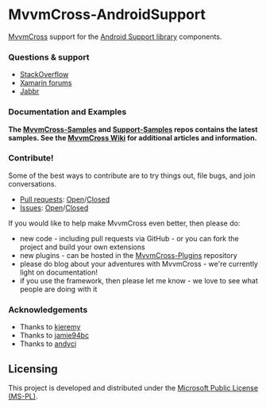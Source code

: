 MvvmCross-AndroidSupport
============
[MvvmCross](https://github.com/MvvmCross/MvvmCross) support for the [Android Support library](http://developer.android.com/tools/support-library/index.html) components.

### Questions & support

* [StackOverflow](http://stackoverflow.com/questions/tagged/mvvmcross)
* [Xamarin forums](http://forums.xamarin.com)
* [Jabbr](http://jabbr.net/#/rooms/mvvmcross)

### Documentation and Examples

**The [MvvmCross-Samples](https://github.com/MvvmCross/MvvmCross-Samples) and [Support-Samples](https://github.com/MvvmCross/MvvmCross-AndroidSupport/tree/master/Samples) repos contains the latest samples. See the [MvvmCross Wiki](https://github.com/MvvmCross/MvvmCross/wiki) for additional articles and information.**

### Contribute!

Some of the best ways to contribute are to try things out, file bugs, and join conversations.

* [Pull requests](https://github.com/MvvmCross/MvvmCross-AndroidSupport/pulls): [Open](https://github.com/MvvmCross/MvvmCross-AndroidSupport/pulls?q=is%3Aopen+is%3Apr)/[Closed](https://github.com/MvvmCross/MvvmCross-AndroidSupport/pulls?q=is%3Apr+is%3Aclosed)
* [Issues](https://github.com/MvvmCross/MvvmCross-AndroidSupport/issues): [Open](https://github.com/MvvmCross/MvvmCross-AndroidSupport/issues?q=is%3Aopen+is%3Aissue)/[Closed](https://github.com/MvvmCross/MvvmCross-AndroidSupport/issues?q=is%3Aissue+is%3Aclosed)

If you would like to help make MvvmCross even better, then please do:

* new code - including pull requests via GitHub - or you can fork the project and build your own extensions
* new plugins - can be hosted in the [MvvmCross-Plugins](https://github.com/MvvmCross/MvvmCross-Plugins) repository
* please do blog about your adventures with MvvmCross - we're currently light on documentation!
* if you use the framework, then please let me know - we love to see what people are doing with it

### Acknowledgements

* Thanks to [kjeremy](https://github.com/kjeremy)
* Thanks to [jamie94bc](https://github.com/jamie94bc)
* Thanks to [andyci](https://github.com/andyci)

Licensing
---------

This project is developed and distributed under the [Microsoft Public License (MS-PL)](http://opensource.org/licenses/ms-pl.html).
